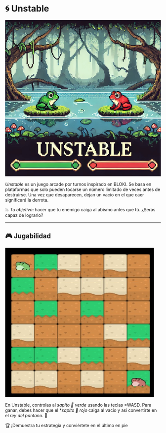 # 🌀 Unstable  

![Portada Unstable](images_md/Unstable_Cover.jpg)  

*Unstable* es un juego arcade por turnos inspirado en BLOKI. Se basa en plataformas que solo pueden tocarse un número limitado de veces antes de destruirse. Una vez que desaparecen, dejan un vacío en el que caer significará la derrota.  

💥 *Tu objetivo*: hacer que tu enemigo caiga al abismo antes que tú. ¿Serás capaz de lograrlo?  

---

## 🎮 Jugabilidad  

![Gameplay Unstable](images_md/Gameplay.jpg)  

En Unstable, controlas al *sapito 🐸 verde* usando las teclas *WASD. Para ganar, debes hacer que el **sapito 🐸 rojo* caiga al vacío y así convertirte en el *rey del pantano*. 👑  

🏆 ¡Demuestra tu estrategia y conviértete en el último en pie